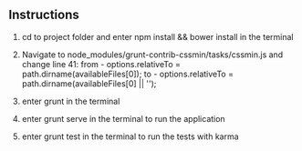 Instructions
-------------

1. cd to project folder and enter npm install && bower install in the terminal
 
2. Navigate to node_modules/grunt-contrib-cssmin/tasks/cssmin.js and change line 41:
from - 
options.relativeTo = path.dirname(availableFiles[0]);
to -
options.relativeTo = path.dirname(availableFiles[0] || '');


3. enter grunt in the terminal

4. enter grunt serve in the terminal to run the application

5. enter grunt test in the terminal to run the tests with karma